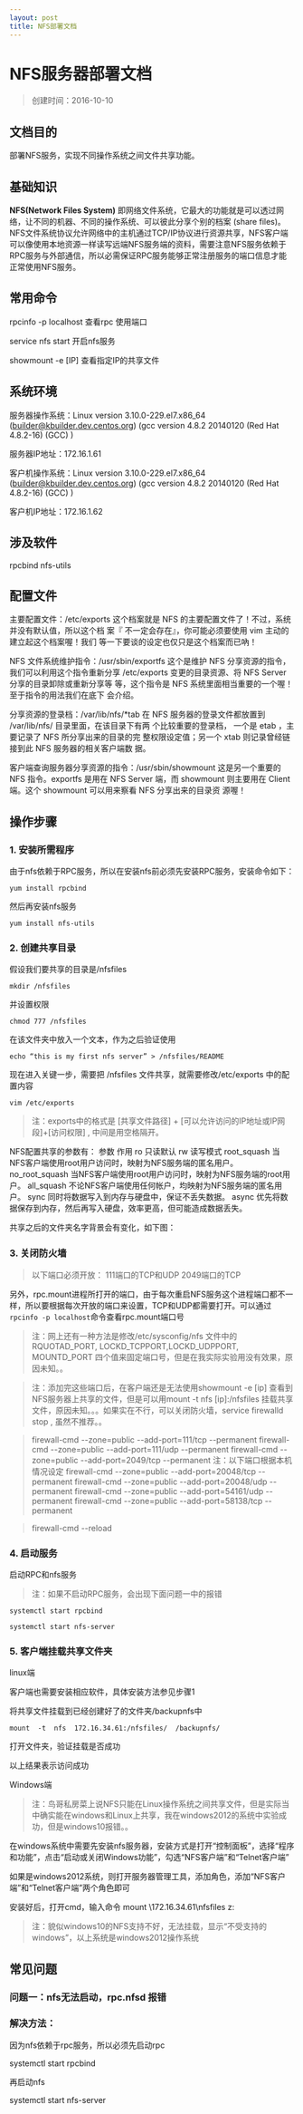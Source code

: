 ```yaml
---
layout: post
title: NFS部署文档
---
```



# NFS服务器部署文档
> 创建时间：2016-10-10

## 文档目的
部署NFS服务，实现不同操作系统之间文件共享功能。

## 基础知识
**NFS(Network Files System)** 即网络文件系统，它最大的功能就是可以透过网络，让不同的机器、不同的操作系统、可以彼此分享个别的档案 (share files)。NFS文件系统协议允许网络中的主机通过TCP/IP协议进行资源共享，NFS客户端可以像使用本地资源一样读写远端NFS服务端的资料，需要注意NFS服务依赖于RPC服务与外部通信，所以必需保证RPC服务能够正常注册服务的端口信息才能正常使用NFS服务。

## 常用命令
rpcinfo -p localhost   查看rpc 使用端口

service nfs start      开启nfs服务

showmount -e [IP]    查看指定IP的共享文件

## 系统环境
服务器操作系统：Linux version 3.10.0-229.el7.x86_64 (builder@kbuilder.dev.centos.org) (gcc version 4.8.2 20140120 (Red Hat 4.8.2-16) (GCC) )

服务器IP地址：172.16.1.61

客户机操作系统：Linux version 3.10.0-229.el7.x86_64 (builder@kbuilder.dev.centos.org) (gcc version 4.8.2 20140120 (Red Hat 4.8.2-16) (GCC) )

客户机IP地址：172.16.1.62

## 涉及软件
rpcbind
nfs-utils

## 配置文件
主要配置文件：/etc/exports
这个档案就是 NFS 的主要配置文件了！不过，系统并没有默认值，所以这个档
案『 不一定会存在』，你可能必须要使用 vim 主动的建立起这个档案喔！我们
等一下要谈的设定也仅只是这个档案而已吶！

NFS 文件系统维护指令：/usr/sbin/exportfs
这个是维护 NFS 分享资源的指令，我们可以利用这个指令重新分享
/etc/exports 变更的目录资源、将 NFS Server 分享的目录卸除或重新分享等
等，这个指令是 NFS 系统里面相当重要的一个喔！至于指令的用法我们在底下
会介绍。

分享资源的登录档：/var/lib/nfs/*tab
在 NFS 服务器的登录文件都放置到 /var/lib/nfs/ 目录里面，在该目录下有两
个比较重要的登录档， 一个是 etab ，主要记录了 NFS 所分享出来的目录的完
整权限设定值；另一个 xtab 则记录曾经链接到此 NFS 服务器的相关客户端数
据。

客户端查询服务器分享资源的指令：/usr/sbin/showmount
这是另一个重要的 NFS 指令。exportfs 是用在 NFS Server 端，而 showmount
则主要用在 Client 端。这个 showmount 可以用来察看 NFS 分享出来的目录资
源喔！

## 操作步骤
### 1. 安装所需程序
由于nfs依赖于RPC服务，所以在安装nfs前必须先安装RPC服务，安装命令如下：

`yum install rpcbind`

 

然后再安装nfs服务

`yum install nfs-utils`

 

### 2. 创建共享目录
假设我们要共享的目录是/nfsfiles

`mkdir /nfsfiles`


并设置权限

`chmod 777 /nfsfiles`

 

在该文件夹中放入一个文本，作为之后验证使用

`echo “this is my first nfs server” > /nfsfiles/README`

现在进入关键一步，需要把 /nfsfiles 文件共享，就需要修改/etc/exports 中的配置内容

`vim /etc/exports`

 

> 注：exports中的格式是 [共享文件路径] + [可以允许访问的IP地址或IP网段]+[访问权限] , 中间是用空格隔开。

NFS配置共享的参数有：
参数	作用
ro	只读默认
rw	读写模式
root_squash	当NFS客户端使用root用户访问时，映射为NFS服务端的匿名用户。
no_root_squash	当NFS客户端使用root用户访问时，映射为NFS服务端的root用户。
all_squash	不论NFS客户端使用任何帐户，均映射为NFS服务端的匿名用户。
sync	同时将数据写入到内存与硬盘中，保证不丢失数据。
async	优先将数据保存到内存，然后再写入硬盘，效率更高，但可能造成数据丢失。

共享之后的文件夹名字背景会有变化，如下图：
 
### 3. 关闭防火墙
> 以下端口必须开放：
111端口的TCP和UDP
2049端口的TCP

另外，rpc.mount进程所打开的端口，由于每次重启NFS服务这个进程端口都不一样，所以要根据每次开放的端口来设置，TCP和UDP都需要打开。可以通过`rpcinfo -p localhost`命令查看rpc.mount端口号

> 注：网上还有一种方法是修改/etc/sysconfig/nfs 文件中的RQUOTAD_PORT, LOCKD_TCPPORT,LOCKD_UDPPORT, MOUNTD_PORT 四个值来固定端口号，但是在我实际实验用没有效果，原因未知。。

 


> 注：添加完这些端口后，在客户端还是无法使用showmount -e [ip] 查看到NFS服务器上共享的文件，但是可以用mount -t nfs [ip]:/nfsfiles 挂载共享文件，原因未知。。。如果实在不行，可以关闭防火墙，service firewalld stop , 虽然不推荐。。

>firewall-cmd --zone=public --add-port=111/tcp --permanent
firewall-cmd --zone=public --add-port=111/udp --permanent
firewall-cmd --zone=public --add-port=2049/tcp --permanent
注：以下端口根据本机情况设定
firewall-cmd --zone=public --add-port=20048/tcp --permanent
firewall-cmd --zone=public --add-port=20048/udp --permanent
firewall-cmd --zone=public --add-port=54161/udp --permanent
firewall-cmd --zone=public --add-port=58138/tcp --permanent

> firewall-cmd --reload






### 4. 启动服务
启动RPC和nfs服务
> 注：如果不启动RPC服务，会出现下面问题一中的报错

`systemctl start rpcbind`

`systemctl start nfs-server`



 

### 5. 客户端挂载共享文件夹
linux端

客户端也需要安装相应软件，具体安装方法参见步骤1

将共享文件挂载到已经创建好了的文件夹/backupnfs中

`mount  -t  nfs  172.16.34.61:/nfsfiles/  /backupnfs/`

 

打开文件夹，验证挂载是否成功

 

以上结果表示访问成功



Windows端

> 注：鸟哥私房菜上说NFS只能在Linux操作系统之间共享文件，但是实际当中确实能在windows和Linux上共享，我在windows2012的系统中实验成功，但是windows10报错。。

在windows系统中需要先安装nfs服务器，安装方式是打开“控制面板”，选择“程序和功能”，点击“启动或关闭Windows功能”，勾选“NFS客户端”和“Telnet客户端”


 

如果是windows2012系统，则打开服务器管理工具，添加角色，添加“NFS客户端”和“Telnet客户端”两个角色即可
 

安装好后，打开cmd，输入命令
mount  \\172.16.34.61\nfsfiles   z:

 

 


> 注：貌似windows10的NFS支持不好，无法挂载，显示“不受支持的windows”，以上系统是windows2012操作系统

## 常见问题
### 问题一：nfs无法启动，rpc.nfsd	报错
 

### 解决方法：
因为nfs依赖于rpc服务，所以必须先启动rpc

systemctl start rpcbind

再启动nfs

systemctl start nfs-server



